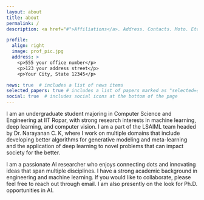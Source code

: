 ```yaml
---
layout: about
title: about
permalink: /
description: <a href="#">Affiliations</a>. Address. Contacts. Moto. Etc.

profile:
  align: right
  image: prof_pic.jpg
  address: >
    <p>555 your office number</p>
    <p>123 your address street</p>
    <p>Your City, State 12345</p>

news: true  # includes a list of news items
selected_papers: true # includes a list of papers marked as "selected={true}"
social: true  # includes social icons at the bottom of the page
---
```


I am an undergraduate student majoring in Computer Science and Engineering at IIT Ropar, with strong research interests in machine learning, deep learning, and computer vision. I am a part of the LSAIML team headed by Dr. Narayanan C. K, where I work on multiple domains that include developing better algorithms for generative modeling and meta-learning and the application of deep learning to novel problems that can impact society for the better.

I am a passionate AI researcher who enjoys connecting dots and innovating ideas that span multiple disciplines. I have a strong academic background in engineering and machine learning. If you would like to collaborate, please feel free to reach out through email. I am also presently on the look for Ph.D. opportunities in AI.